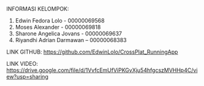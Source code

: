INFORMASI KELOMPOK:

1. Edwin Fedora Lolo - 00000069568
2. Moses Alexander - 00000069818
3. Sharone Angelica Jovans - 00000069637
4. Riyandhi Adrian Darmawan – 00000068383 

LINK GITHUB:
https://github.com/EdwinLolo/CrossPlat_RunningApp

LINK VIDEO:
https://drive.google.com/file/d/1VvfcEmUfViPKGvXju54hfgcszMVHHp4C/view?usp=sharing

